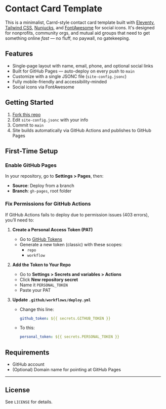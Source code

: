 # Contact Card Template

This is a minimalist, Carrd-style contact card template built with [Eleventy](https://www.11ty.dev/), [Tailwind CSS](https://tailwindcss.com/), [Nunjucks](https://mozilla.github.io/nunjucks/), and [FontAwesome](https://fontawesome.com/) for social icons. It's designed for nonprofits, community orgs, and mutual aid groups that need to get something online *fast* — no fluff, no paywall, no gatekeeping.

## Features
- Single-page layout with name, email, phone, and optional social links
- Built for GitHub Pages — auto-deploy on every push to `main`
- Customize with a single JSONC file (`site-config.jsonc`)
- Fully mobile-friendly and accessibility-minded
- Social icons via FontAwesome

## Getting Started
1. [Fork this repo](https://github.com/YOUR-ORG/contact-card-template)
2. Edit `site-config.jsonc` with your info
3. Commit to `main`
4. Site builds automatically via GitHub Actions and publishes to GitHub Pages

## First-Time Setup
### Enable GitHub Pages
In your repository, go to **Settings > Pages**, then:
- **Source**: Deploy from a branch
- **Branch**: `gh-pages`, root folder

### Fix Permissions for GitHub Actions
If GitHub Actions fails to deploy due to permission issues (403 errors), you’ll need to:

1. **Create a Personal Access Token (PAT)**
   - Go to [GitHub Tokens](https://github.com/settings/tokens?type=beta)
   - Generate a new token (classic) with these scopes:
     - `repo`
     - `workflow`

2. **Add the Token to Your Repo**
   - Go to **Settings > Secrets and variables > Actions**
   - Click **New repository secret**
   - Name it `PERSONAL_TOKEN`
   - Paste your PAT

3. **Update `.github/workflows/deploy.yml`**
   - Change this line:
     ```yaml
     github_token: ${{ secrets.GITHUB_TOKEN }}
     ```
   - To this:
     ```yaml
     personal_token: ${{ secrets.PERSONAL_TOKEN }}
     ```

## Requirements
- GitHub account
- (Optional) Domain name for pointing at GitHub Pages

---

## License
See `LICENSE` for details.

